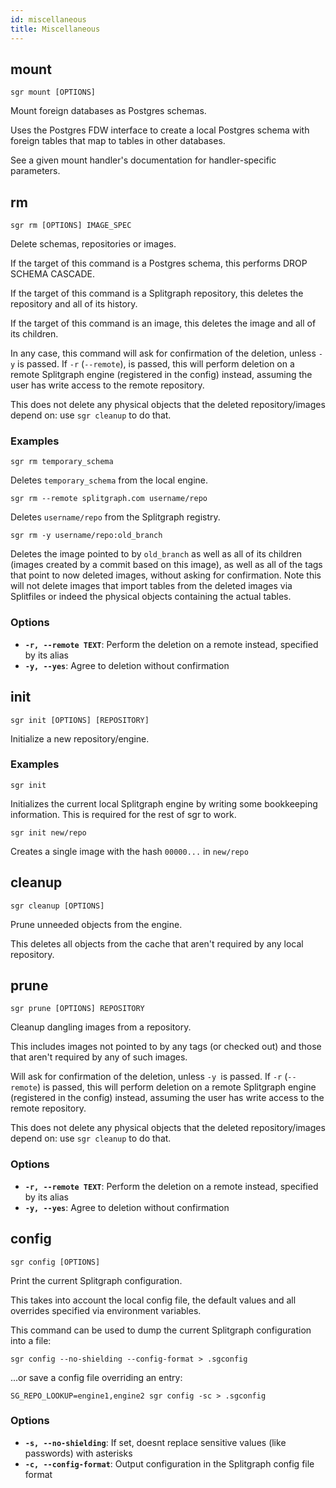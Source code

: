 ```yaml
---
id: miscellaneous
title: Miscellaneous
---
```


## mount

```sgr mount [OPTIONS] ```

Mount foreign databases as Postgres schemas.

Uses the Postgres FDW interface to create a local Postgres schema with foreign tables that map
to tables in other databases.

See a given mount handler's documentation for handler-specific parameters.

## rm

```sgr rm [OPTIONS] IMAGE_SPEC```

Delete schemas, repositories or images.

If the target of this command is a Postgres schema, this performs DROP SCHEMA CASCADE.

If the target of this command is a Splitgraph repository, this deletes the repository and all of its history.

If the target of this command is an image, this deletes the image and all of its children.

In any case, this command will ask for confirmation of the deletion, unless ``-y`` is passed. If ``-r``
(``--remote``), is passed, this will perform deletion on a remote Splitgraph engine (registered in the config)
instead, assuming the user has write access to the remote repository.

This does not delete any physical objects that the deleted repository/images depend on:
use ``sgr cleanup`` to do that.

### Examples

``sgr rm temporary_schema``

Deletes ``temporary_schema`` from the local engine.

``sgr rm --remote splitgraph.com username/repo``

Deletes ``username/repo`` from the Splitgraph registry.

``sgr rm -y username/repo:old_branch``

Deletes the image pointed to by ``old_branch`` as well as all of its children (images created by a commit based
on this image), as well as all of the tags that point to now deleted images, without asking for confirmation.
Note this will not delete images that import tables from the deleted images via Splitfiles or indeed the
physical objects containing the actual tables.

### Options

  * **`-r, --remote TEXT`**: Perform the deletion on a remote instead, specified by its alias
  * **`-y, --yes`**: Agree to deletion without confirmation

## init

```sgr init [OPTIONS] [REPOSITORY]```

Initialize a new repository/engine.

### Examples

``sgr init``

Initializes the current local Splitgraph engine by writing some bookkeeping information.
This is required for the rest of sgr to work.

``sgr init new/repo``

Creates a single image with the hash ``00000...`` in ``new/repo``

## cleanup

```sgr cleanup [OPTIONS] ```

Prune unneeded objects from the engine.

This deletes all objects from the cache that aren't required by any local repository.

## prune

```sgr prune [OPTIONS] REPOSITORY```

Cleanup dangling images from a repository.

This includes images not pointed to by any tags (or checked out) and those that aren't required by any of
such images.

Will ask for confirmation of the deletion, unless ``-y ``is passed. If ``-r`` (``--remote``) is
passed, this will perform deletion on a remote Splitgraph engine (registered in the config) instead, assuming
the user has write access to the remote repository.

This does not delete any physical objects that the deleted repository/images depend on:
use ``sgr cleanup`` to do that.

### Options

  * **`-r, --remote TEXT`**: Perform the deletion on a remote instead, specified by its alias
  * **`-y, --yes`**: Agree to deletion without confirmation

## config

```sgr config [OPTIONS] ```

Print the current Splitgraph configuration.

This takes into account the local config file, the default values
and all overrides specified via environment variables.

This command can be used to dump the current Splitgraph configuration into a file:

    sgr config --no-shielding --config-format > .sgconfig

...or save a config file overriding an entry:

    SG_REPO_LOOKUP=engine1,engine2 sgr config -sc > .sgconfig

### Options

  * **`-s, --no-shielding`**: If set, doesnt replace sensitive values (like passwords) with asterisks
  * **`-c, --config-format`**: Output configuration in the Splitgraph config file format

